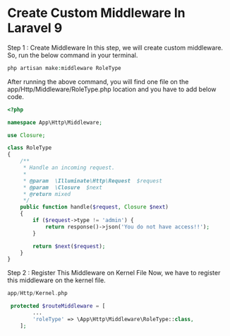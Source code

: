 # Create Custom Middleware In Laravel 9

Step 1 : Create Middleware
In this step, we will create custom middleware. So, run the below command in your terminal. 

```php
php artisan make:middleware RoleType
```
After running the above command, you will find one file on the app/Http/Middleware/RoleType.php location and you have to add below code.
```php
<?php

namespace App\Http\Middleware;

use Closure;

class RoleType
{
    /**
     * Handle an incoming request.
     *
     * @param  \Illuminate\Http\Request  $request
     * @param  \Closure  $next
     * @return mixed
     */
    public function handle($request, Closure $next)
    {
        if ($request->type != 'admin') {
            return response()->json('You do not have access!!');
        }

        return $next($request);
    }
}
```

Step 2 : Register This Middleware on Kernel File
Now, we have to register this middleware on the kernel file.
```php
app/Http/Kernel.php

 protected $routeMiddleware = [
        ...
        'roleType' => \App\Http\Middleware\RoleType::class,
    ];
```
